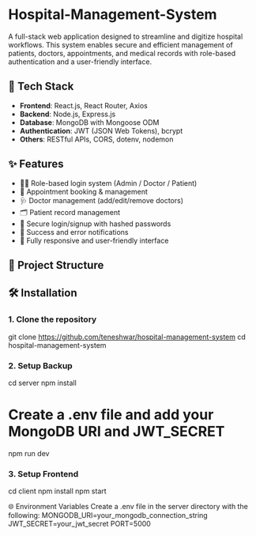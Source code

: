 # Hospital-Management-System
A full-stack web application designed to streamline and digitize hospital workflows. This system enables secure and efficient management of patients, doctors, appointments, and medical records with role-based authentication and a user-friendly interface.

## 🚀 Tech Stack

- **Frontend**: React.js, React Router, Axios
- **Backend**: Node.js, Express.js
- **Database**: MongoDB with Mongoose ODM
- **Authentication**: JWT (JSON Web Tokens), bcrypt
- **Others**: RESTful APIs, CORS, dotenv, nodemon

## ✨ Features

- 🧑‍⚕️ Role-based login system (Admin / Doctor / Patient)
- 📅 Appointment booking & management
- 🩺 Doctor management (add/edit/remove doctors)
- 🗂️ Patient record management
- 🔐 Secure login/signup with hashed passwords
- 💬 Success and error notifications
- 📱 Fully responsive and user-friendly interface

## 📁 Project Structure

## 🛠️ Installation

### 1. Clone the repository 

git clone https://github.com/teneshwar/hospital-management-system
cd hospital-management-system

### 2. Setup Backup
cd server
npm install
# Create a .env file and add your MongoDB URI and JWT_SECRET
npm run dev

### 3. Setup Frontend
cd client
npm install
npm start

🌐 Environment Variables
Create a .env file in the server directory with the following:
MONGODB_URI=your_mongodb_connection_string
JWT_SECRET=your_jwt_secret
PORT=5000






